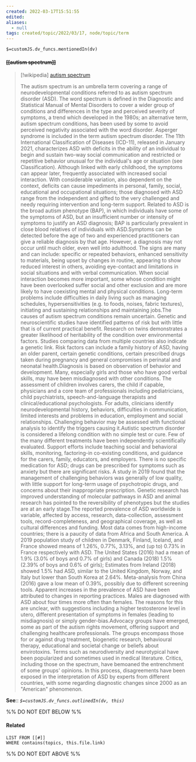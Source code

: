 ```yaml
---
created: 2022-03-17T15:51:55 
edited: 
aliases:
  - null
tags: created/topic/2022/03/17, node/topic/term
---
```

`$=customJS.dv_funcs.mentionedIn(dv)`

#### <s class="topic-title">[[autism spectrum]]</s>

> [!wikipedia] [autism spectrum](https://en.wikipedia.org/wiki/Autism%20spectrum)
> 
> The autism spectrum is an umbrella term covering a range of neurodevelopmental conditions referred to as autism spectrum disorder (ASD). The word spectrum is defined in the Diagnostic and Statistical Manual of Mental Disorders to cover a wider group of conditions and differences in the type and perceived severity of symptoms, a trend which developed in the 1980s; an alternative term, autism spectrum conditions, has been used by some to avoid perceived negativity associated with the word disorder. Asperger syndrome is included in the term autism spectrum disorder. The 11th International Classification of Diseases (ICD-11), released in January 2021, characterizes ASD with deficits in the ability of an individual to begin and sustain two-way social communication and restricted or repetitive behavior unusual for the individual's age or situation (see Classification). Although linked with early childhood, the symptoms can appear later, frequently associated with increased social interaction. With considerable variation, also dependent on the context, deficits can cause impediments in personal, family, social, educational and occupational situations; those diagnosed with ASD range from the independent and gifted to the very challenged and needy requiring intervention and long-term support. Related to ASD is the broad autism phenotype (BAP), in which individuals have some of the symptoms of ASD, but an insufficient number or intensity of symptoms to justify an ASD diagnosis; BAP is particularly prevalent in close blood relatives of individuals with ASD.Symptoms can be detected before the age of two and experienced practitioners can give a reliable diagnosis by that age. However, a diagnosis may not occur until much older, even well into adulthood. The signs are many and can include: specific or repeated behaviors, enhanced sensitivity to materials, being upset by changes in routine, appearing to show reduced interest in others, avoiding eye-contact and limitations in social situations and with verbal communication. When social interaction becomes more important, some whose condition might have been overlooked suffer social and other exclusion and are more likely to have coexisting mental and physical conditions. Long-term problems include difficulties in daily living such as managing schedules, hypersensitivities (e.g. to foods, noises, fabric textures), initiating and sustaining relationships and maintaining jobs.The causes of autism spectrum conditions remain uncertain. Genetic and neuroscientific studies have identified patterns of risk but with little that is of current practical benefit. Research on twins demonstrates a greater likelihood of heritability of the condition over environmental factors. Studies comparing data from multiple countries also indicate a genetic link. Risk factors can include a family history of ASD, having an older parent, certain genetic conditions, certain prescribed drugs taken during pregnancy and general compromises in perinatal and neonatal health.Diagnosis is based on observation of behavior and development. Many, especially girls and those who have good verbal skills, may have been misdiagnosed with other conditions. The assessment of children involves carers, the child if capable, physicians and a core team of professionals including pediatricians, child psychiatrists, speech-and-language therapists and clinical/educational psychologists. For adults, clinicians identify neurodevelopmental history, behaviors, difficulties in communication, limited interests and problems in education, employment and social relationships. Challenging behavior may be assessed with functional analysis to identify the triggers causing it.Autistic spectrum disorder is considered a lifelong condition with no simple test or cure. Few of the many different treatments have been independently scientifically evaluated. Support efforts include teaching social and behavioral skills, monitoring, factoring-in co-existing conditions, and guidance for the carers, family, educators, and employers. There is no specific medication for ASD; drugs can be prescribed for symptoms such as anxiety but there are significant risks. A study in 2019 found that the management of challenging behaviors was generally of low quality, with little support for long-term usage of psychotropic drugs, and concerns about their inappropriate prescription. Genetic research has improved understanding of molecular pathways in ASD and animal research has pointed to the reversibility of phenotypes but the studies are at an early stage.The reported prevalence of ASD worldwide is variable, affected by access, research, data-collection, assessment tools, record-completeness, and geographical coverage, as well as cultural differences and funding. Most data comes from high-income countries; there is a paucity of data from Africa and South America. A 2019 population study of children in Denmark, Finland, Iceland, and France showed means of 1.26%, 0.77%, 3.13%, and (up to) 0.73% in France respectively with ASD. The United States (2016) had a mean of 1.9% (3.0% of boys and 0.7% of girls) and Canada (2018) 1.5% (2.39% of boys and 0.6% of girls); Estimates from Ireland (2018) showed 1.5% had ASD, similar to the United Kingdom, Norway, and Italy but lower than South Korea at 2.64%. Meta-analysis from China (2016) gave a low mean of 0.39%, possibly due to different screening tools. Apparent increases in the prevalence of ASD have been attributed to changes in reporting practices. Males are diagnosed with ASD about four times more often than females. The reasons for this are unclear, with suggestions including a higher testosterone level in utero, different presentation of symptoms in females (leading to misdiagnosis) or simply gender-bias.Advocacy groups have emerged, some as part of the autism rights movement, offering support and challenging healthcare professionals. The groups encompass those for or against drug treatment, biogenetic research, behavioural therapy, educational and societal change or beliefs about envirotoxins. Terms such as neurodiversity and neurotypical have been popularized and sometimes used in medical literature. Critics, including those on the spectrum, have bemoaned the entrenchment of some groups' opinions. In this process, disagreements have been exposed in the interpretation of ASD by experts from different countries, with some regarding diagnostic changes since 2000 as an "American" phenomenon.
>


**See**::
*`$=customJS.dv_funcs.outlinedIn(dv, this)`*

%% DO NOT EDIT BELOW %%

#### Related 

```dataview
LIST FROM [[#]]
WHERE contains(topics, this.file.link)
```
%% DO NOT EDIT ABOVE %%
